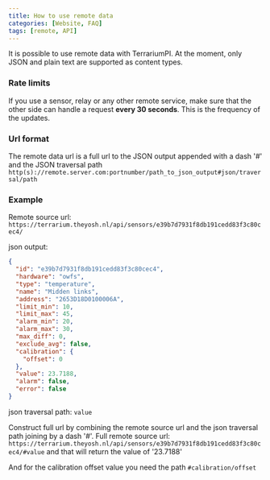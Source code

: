 ```yaml
---
title: How to use remote data
categories: [Website, FAQ]
tags: [remote, API]
---
```


It is possible to use remote data with TerrariumPI. At the moment, only JSON and
plain text are supported as content types.

### Rate limits

If you use a sensor, relay or any other remote service, make sure that the other
side can handle a request **every 30 seconds**. This is the frequency of the
updates.

### Url format

The remote data url is a full url to the JSON output appended with a dash '#'
and the JSON traversal path
`http(s)://remote.server.com:portnumber/path_to_json_output#json/traversal/path`

### Example

Remote source url:
`https://terrarium.theyosh.nl/api/sensors/e39b7d7931f8db191cedd83f3c80cec4/`

json output:

```json
{
  "id": "e39b7d7931f8db191cedd83f3c80cec4",
  "hardware": "owfs",
  "type": "temperature",
  "name": "Midden links",
  "address": "2653D18D0100006A",
  "limit_min": 10,
  "limit_max": 45,
  "alarm_min": 20,
  "alarm_max": 30,
  "max_diff": 0,
  "exclude_avg": false,
  "calibration": {
    "offset": 0
  },
  "value": 23.7188,
  "alarm": false,
  "error": false
}
```

json traversal path: `value`

Construct full url by combining the remote source url and the json traversal
path joining by a dash '#'. Full remote source url:
`https://terrarium.theyosh.nl/api/sensors/e39b7d7931f8db191cedd83f3c80cec4/#value`
and that will return the value of '23.7188'

And for the calibration offset value you need the path `#calibration/offset`
